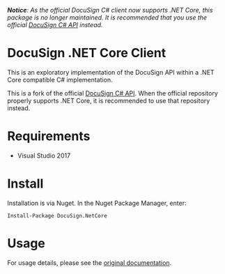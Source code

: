 _**Notice**: As the official DocuSign C# client now supports .NET Core, this package is no longer maintained. It
is recommended that you use the official [DocuSign C# API](https://github.com/docusign/docusign-csharp-client)
instead._

# DocuSign .NET Core Client

This is an exploratory implementation of the DocuSign API within a .NET Core compatible C# implementation.

This is a fork of the official [DocuSign C# API](https://github.com/docusign/docusign-csharp-client).
When the official repository properly supports .NET Core, it is recommended to use that repository
instead.

Requirements
============

* Visual Studio 2017

Install
=======

Installation is via Nuget. In the Nuget Package Manager, enter:

`Install-Package DocuSign.NetCore`

Usage
=====

For usage details, please see the [original documentation](https://github.com/docusign/docusign-csharp-client).
